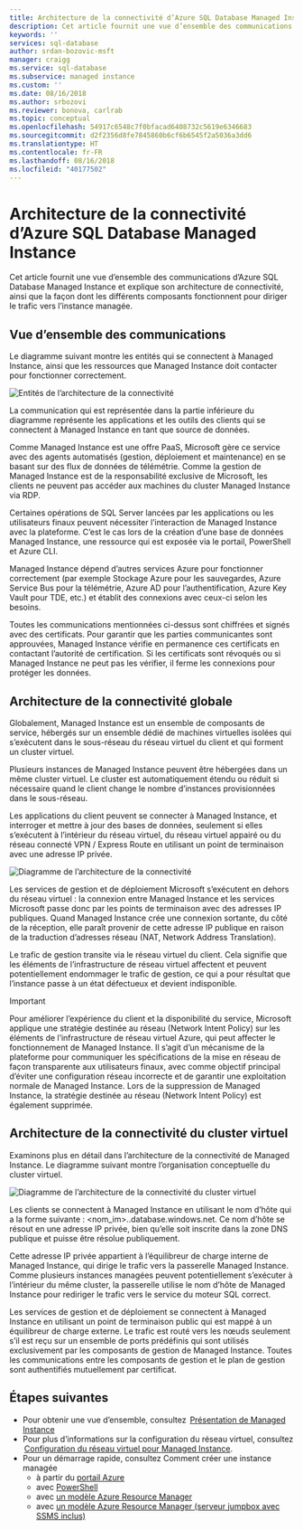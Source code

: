 ```yaml
---
title: Architecture de la connectivité d’Azure SQL Database Managed Instance | Microsoft Docs
description: Cet article fournit une vue d’ensemble des communications d’Azure SQL Database Managed Instance et explique son architecture de connectivité, ainsi que la façon dont les différents composants fonctionnent pour diriger le trafic vers l’instance managée.
keywords: ''
services: sql-database
author: srdan-bozovic-msft
manager: craigg
ms.service: sql-database
ms.subservice: managed instance
ms.custom: ''
ms.date: 08/16/2018
ms.author: srbozovi
ms.reviewer: bonova, carlrab
ms.topic: conceptual
ms.openlocfilehash: 54917c6548c7f0bfacad6408732c5619e6346683
ms.sourcegitcommit: d2f2356d8fe7845860b6cf6b6545f2a5036a3dd6
ms.translationtype: HT
ms.contentlocale: fr-FR
ms.lasthandoff: 08/16/2018
ms.locfileid: "40177502"
---
```

# <a name="azure-sql-database-managed-instance-connectivity-architecture"></a>Architecture de la connectivité d’Azure SQL Database Managed Instance 

Cet article fournit une vue d’ensemble des communications d’Azure SQL Database Managed Instance et explique son architecture de connectivité, ainsi que la façon dont les différents composants fonctionnent pour diriger le trafic vers l’instance managée.  

## <a name="communication-overview"></a>Vue d’ensemble des communications 

Le diagramme suivant montre les entités qui se connectent à Managed Instance, ainsi que les ressources que Managed Instance doit contacter pour fonctionner correctement. 

![Entités de l’architecture de la connectivité](./media/managed-instance-connectivity-architecture/connectivityarch001.png)

La communication qui est représentée dans la partie inférieure du diagramme représente les applications et les outils des clients qui se connectent à Managed Instance en tant que source de données.  

Comme Managed Instance est une offre PaaS, Microsoft gère ce service avec des agents automatisés (gestion, déploiement et maintenance) en se basant sur des flux de données de télémétrie. Comme la gestion de Managed Instance est de la responsabilité exclusive de Microsoft, les clients ne peuvent pas accéder aux machines du cluster Managed Instance via RDP. 

Certaines opérations de SQL Server lancées par les applications ou les utilisateurs finaux peuvent nécessiter l’interaction de Managed Instance avec la plateforme. C’est le cas lors de la création d’une base de données Managed Instance, une ressource qui est exposée via le portail, PowerShell et Azure CLI. 

Managed Instance dépend d’autres services Azure pour fonctionner correctement (par exemple Stockage Azure pour les sauvegardes, Azure Service Bus pour la télémétrie, Azure AD pour l’authentification, Azure Key Vault pour TDE, etc.) et établit des connexions avec ceux-ci selon les besoins. 

Toutes les communications mentionnées ci-dessus sont chiffrées et signés avec des certificats. Pour garantir que les parties communicantes sont approuvées, Managed Instance vérifie en permanence ces certificats en contactant l’autorité de certification. Si les certificats sont révoqués ou si Managed Instance ne peut pas les vérifier, il ferme les connexions pour protéger les données. 

## <a name="high-level-connectivity-architecture"></a>Architecture de la connectivité globale 

Globalement, Managed Instance est un ensemble de composants de service, hébergés sur un ensemble dédié de machines virtuelles isolées qui s’exécutent dans le sous-réseau du réseau virtuel du client et qui forment un cluster virtuel. 

Plusieurs instances de Managed Instance peuvent être hébergées dans un même cluster virtuel. Le cluster est automatiquement étendu ou réduit si nécessaire quand le client change le nombre d’instances provisionnées dans le sous-réseau. 

Les applications du client peuvent se connecter à Managed Instance, et interroger et mettre à jour des bases de données, seulement si elles s’exécutent à l’intérieur du réseau virtuel, du réseau virtuel appairé ou du réseau connecté VPN / Express Route en utilisant un point de terminaison avec une adresse IP privée.  

![Diagramme de l’architecture de la connectivité](./media/managed-instance-connectivity-architecture/connectivityarch002.png)

Les services de gestion et de déploiement Microsoft s’exécutent en dehors du réseau virtuel : la connexion entre Managed Instance et les services Microsoft passe donc par les points de terminaison avec des adresses IP publiques. Quand Managed Instance crée une connexion sortante, du côté de la réception, elle paraît provenir de cette adresse IP publique en raison de la traduction d’adresses réseau (NAT, Network Address Translation). 

Le trafic de gestion transite via le réseau virtuel du client. Cela signifie que les éléments de l’infrastructure de réseau virtuel affectent et peuvent potentiellement endommager le trafic de gestion, ce qui a pour résultat que l’instance passe à un état défectueux et devient indisponible. 

> [!IMPORTANT]
> Pour améliorer l’expérience du client et la disponibilité du service, Microsoft applique une stratégie destinée au réseau (Network Intent Policy) sur les éléments de l’infrastructure de réseau virtuel Azure, qui peut affecter le fonctionnement de Managed Instance. Il s’agit d’un mécanisme de la plateforme pour communiquer les spécifications de la mise en réseau de façon transparente aux utilisateurs finaux, avec comme objectif principal d’éviter une configuration réseau incorrecte et de garantir une exploitation normale de Managed Instance. Lors de la suppression de Managed Instance, la stratégie destinée au réseau (Network Intent Policy) est également supprimée. 

## <a name="virtual-cluster-connectivity-architecture"></a>Architecture de la connectivité du cluster virtuel 

Examinons plus en détail dans l’architecture de la connectivité de Managed Instance. Le diagramme suivant montre l’organisation conceptuelle du cluster virtuel. 

![Diagramme de l’architecture de la connectivité du cluster virtuel](./media/managed-instance-connectivity-architecture/connectivityarch003.png)

Les clients se connectent à Managed Instance en utilisant le nom d’hôte qui a la forme suivante : <nom_im>.<clusterid>.database.windows.net. Ce nom d’hôte se résout en une adresse IP privée, bien qu’elle soit inscrite dans la zone DNS publique et puisse être résolue publiquement. 

Cette adresse IP privée appartient à l’équilibreur de charge interne de Managed Instance, qui dirige le trafic vers la passerelle Managed Instance. Comme plusieurs instances managées peuvent potentiellement s’exécuter à l’intérieur du même cluster, la passerelle utilise le nom d’hôte de Managed Instance pour rediriger le trafic vers le service du moteur SQL correct. 

Les services de gestion et de déploiement se connectent à Managed Instance en utilisant un point de terminaison public qui est mappé à un équilibreur de charge externe. Le trafic est routé vers les nœuds seulement s’il est reçu sur un ensemble de ports prédéfinis qui sont utilisés exclusivement par les composants de gestion de Managed Instance. Toutes les communications entre les composants de gestion et le plan de gestion sont authentifiés mutuellement par certificat. 

## <a name="next-steps"></a>Étapes suivantes 

- Pour obtenir une vue d’ensemble, consultez  [Présentation de Managed Instance](sql-database-managed-instance.md) 
- Pour plus d’informations sur la configuration du réseau virtuel, consultez  [Configuration du réseau virtuel pour Managed Instance](sql-database-managed-instance-vnet-configuration.md). 
- Pour un démarrage rapide, consultez Comment créer une instance managée 
  - à partir du [portail Azure](sql-database-managed-instance-create-tutorial-portal.md) 
  - avec [PowerShell](https://blogs.msdn.microsoft.com/sqlserverstorageengine/2018/06/27/quick-start-script-create-azure-sql-managed-instance-using-powershell/) 
  - avec [un modèle Azure Resource Manager](https://azure.microsoft.com/resources/templates/101-sqlmi-new-vnet/) 
  - avec [un modèle Azure Resource Manager (serveur jumpbox avec SSMS inclus)](https://portal.azure.com/) 

